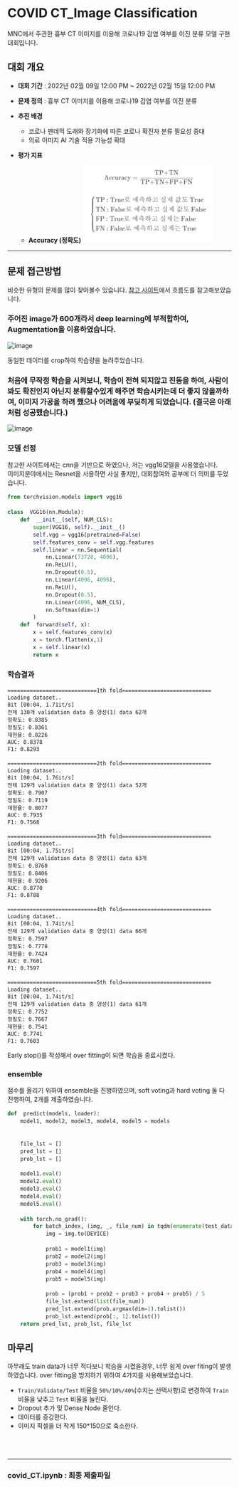 # COVID CT_Image Classification
MNC에서 주관한 흉부 CT 이미지를 이용해 코로나19 감염 여부를 이진 분류 모델 구현 대회입니다.

## 대회 개요
- **대회 기간** : 2022년 02월 09일 12:00 PM ~ 2022년 02월 15일 12:00 PM
- **문제 정의** : 흉부 CT 이미지를 이용해 코로나19 감염 여부를 이진 분류
- **추진 배경**
	- 코로나 펜데믹 도래와 장기화에 따른 코로나 확진자 분류 필요성 증대
	- 의료 이미지 AI 기술 적용 가능성 확대


- **평가 지표** 
	- **Accuracy (정확도)**
![image](https://github.com/NOTITLEUNTITLE/COVID_CT/blob/main/.image1PNG.PNG?raw=true)

----------
## 문제 접근방법
비슷한 유형의 문제를 많이 찾아볼수 있습니다.
[참고 사이트](https://givitallugot.github.io/articles/2021-02/Project-COVID19-CT-Classfication-2)에서 흐름도를 참고해보았습니다.

### 주어진 image가 600개라서 deep learning에 부적합하여, Augmentation을 이용하였습니다.
![image](https://cdn.discordapp.com/attachments/940518751974080532/941562702407548958/unknown.png)

동일한 데이터를 crop하여 학습량을 늘려주었습니다.

### 처음에 무작정 학습을 시켜보니, 학습이 전혀 되지않고 진동을 하여, 사람이 봐도 확진인지 아닌지 분류할수있게 해주면 학습시키는데 더 좋지 않을까하여, 이미지 가공을 하려 했으나 어려움에 부딪히게 되었습니다.   (결국은 아래처럼 성공했습니다.)



![image](https://cdn.discordapp.com/attachments/940518751974080532/941560175989489774/2022-02-11_2.03.52.png)

### 모델 선정
참고한 사이트에서는 cnn을 기반으로 하였으나, 저는 vgg16모델을 사용했습니다.   
이미지분야에서는 Resnet을 사용하면 사실 좋지만, 대회참여와 공부에 더 의미를 두었습니다.

```python
from torchvision.models import vgg16

class  VGG16(nn.Module):
	def  __init__(self, NUM_CLS):
		super(VGG16, self).__init__()
		self.vgg = vgg16(pretrained=False)
		self.features_conv = self.vgg.features
		self.linear = nn.Sequential(
			nn.Linear(73728, 4096),
			nn.ReLU(),
			nn.Dropout(0.5),
			nn.Linear(4096, 4096),
			nn.ReLU(),
			nn.Dropout(0.5),
			nn.Linear(4096, NUM_CLS),
			nn.Softmax(dim=1)
		)
	def  forward(self, x):
		x = self.features_conv(x)
		x = torch.flatten(x,1)
		x = self.linear(x)
		return x
```
### 학습결과
```
============================1th fold============================ Loading dataset..
8it [00:04, 1.71it/s]
전체 130개 validation data 중 양성(1) data 62개 
정확도: 0.8385 
정밀도: 0.8361 
재현율: 0.8226 
AUC: 0.8378 
F1: 0.8293 

============================2th fold============================ Loading dataset..
8it [00:04, 1.76it/s]
전체 129개 validation data 중 양성(1) data 52개 
정확도: 0.7907 
정밀도: 0.7119 
재현율: 0.8077 
AUC: 0.7935 
F1: 0.7568

============================3th fold============================ Loading dataset..
8it [00:04, 1.75it/s]
전체 129개 validation data 중 양성(1) data 63개 
정확도: 0.8760 
정밀도: 0.8406 
재현율: 0.9206 
AUC: 0.8770 
F1: 0.8788 

============================4th fold============================ Loading dataset..
8it [00:04, 1.74it/s]
전체 129개 validation data 중 양성(1) data 66개 
정확도: 0.7597 
정밀도: 0.7778 
재현율: 0.7424 
AUC: 0.7601 
F1: 0.7597 

============================5th fold============================ Loading dataset..
8it [00:04, 1.74it/s]
전체 129개 validation data 중 양성(1) data 61개 
정확도: 0.7752 
정밀도: 0.7667 
재현율: 0.7541 
AUC: 0.7741 
F1: 0.7603
```
Early stop()를 작성해서 over fitting이 되면 학습을 종료시켰다.




### ensemble
점수를 올리기 위하여 ensemble을 진행하였으며, soft voting과 hard voting 둘 다 진행하여, 2개를 제출하였습니다.
```python
def  predict(models, loader):
	model1, model2, model3, model4, model5 = models

	 
	file_lst = []
	pred_lst = []
	prob_lst = []
	  
	model1.eval()
	model2.eval()
	model3.eval()
	model4.eval()
	model5.eval()
	  
	with torch.no_grad():
		for batch_index, (img, _, file_num) in tqdm(enumerate(test_dataloader)):
			img = img.to(DEVICE)
			
			prob1 = model1(img)
			prob2 = model2(img)
			prob3 = model3(img)
			prob4 = model4(img)
			prob5 = model5(img)
			  
			prob = (prob1 + prob2 + prob3 + prob4 + prob5) / 5
			file_lst.extend(list(file_num))
			pred_lst.extend(prob.argmax(dim=1).tolist())
			prob_lst.extend(prob[:, 1].tolist())
	return pred_lst, prob_lst, file_lst
```


## 마무리
아무래도 train data가 너무 적다보니 학습을 시켰을경우, 너무 쉽게 over fiting이 발생하였습니다.
over fitting을 방지하기 위하여 4가지를 사용해보았습니다.
-   `Train/Validate/Test` 비율을 `50%/10%/40%`(수치는 선택사항)로 변경하여 `Train` 비율을 낮추고 `Test` 비율을 늘린다.
 -  Dropout 추가 및 Dense Node 줄인다. 
 -  데이터를 증강한다. 
 -  이미지 픽셀을 더 작게 150*150으로 축소한다.
<br><br/><br/><br/>

	

	
-------
### covid_CT.ipynb : 최종 제출파일
